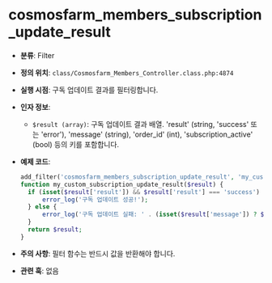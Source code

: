 # cosmosfarm_members_subscription_update_result

- **분류**: Filter
- **정의 위치**: `class/Cosmosfarm_Members_Controller.class.php:4874`
- **실행 시점**: 구독 업데이트 결과를 필터링합니다.
- **인자 정보**:
  - `$result (array)`: 구독 업데이트 결과 배열. 'result' (string, 'success' 또는 'error'), 'message' (string), 'order_id' (int), 'subscription_active' (bool) 등의 키를 포함합니다.
- **예제 코드**:

  ```php
  add_filter('cosmosfarm_members_subscription_update_result', 'my_custom_subscription_update_result');
  function my_custom_subscription_update_result($result) {
    if (isset($result['result']) && $result['result'] === 'success') {
        error_log('구독 업데이트 성공!');
    } else {
        error_log('구독 업데이트 실패: ' . (isset($result['message']) ? $result['message'] : 'Unknown error'));
    }
    return $result;
  }
  ```

- **주의 사항**: 필터 함수는 반드시 값을 반환해야 합니다.
- **관련 훅**: 없음
